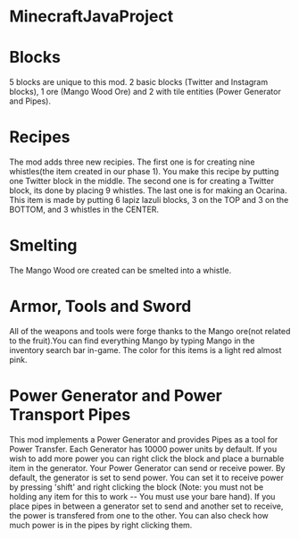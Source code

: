 # MinecraftJavaProject


# Blocks
5 blocks are unique to this mod. 2 basic blocks (Twitter and Instagram blocks), 1 ore (Mango Wood Ore) and 2 with tile entities
(Power Generator and Pipes).

# Recipes
The mod adds three new recipies. The first one is for creating nine whistles(the item created in our phase 1). You make 
this recipe by putting one Twitter block in the middle. The second one is for creating a Twitter block, its done by placing 9 whistles. The last one is for making an Ocarina. This item is made by putting 6 lapiz lazuli blocks, 3 on the TOP and 3 on the BOTTOM, and 3 whistles in the CENTER. 

# Smelting
The Mango Wood ore created can be smelted into a whistle.

# Armor, Tools and Sword
All of the weapons and tools were forge thanks to the Mango ore(not related to the fruit).You can find everything Mango by typing Mango in the inventory search bar in-game. The color for this items is a light red almost pink.

# Power Generator and Power Transport Pipes
This mod implements a Power Generator and provides Pipes as a tool for Power Transfer. Each Generator has 10000 power
units by default. If you wish to add more power you can right click the block and place a burnable item in the generator.
Your Power Generator can send or receive power. By default, the generator is set to send power. You can set it to receive
power by pressing 'shift' and right clicking the block (Note: you must not be holding any item for this to work -- You must
use your bare hand). If you place pipes in between a generator set to send and another set to receive, the power is transfered
from one to the other. You can also check how much power is in the pipes by right clicking them.


 